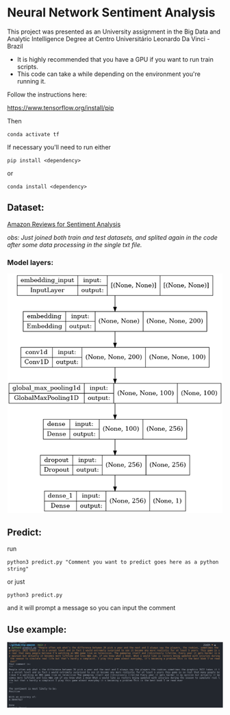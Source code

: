 # Neural Network Sentiment Analysis

This project was presented as an University assignment in the Big Data and Analytic Intelligence Degree at Centro Universitário Leonardo Da Vinci - Brazil

- It is highly recommended that you have a GPU if you want to run train scripts.
- This code can take a while depending on the environment you're running it.

Follow the instructions here:

https://www.tensorflow.org/install/pip

Then 

``` 
conda activate tf
```
If necessary you'll need to run either 
```
pip install <dependency>
```
or 
```
conda install <dependency>
```

## Dataset: 
[Amazon Reviews for Sentiment Analysis](https://www.kaggle.com/datasets/bittlingmayer/amazonreviews)

_obs: Just joined both train and test datasets, and splited again in the code after some data processing in the single txt file._

### Model layers:
![image info](./assets/model_plot.png)
## Predict:

run 

```
python3 predict.py "Comment you want to predict goes here as a python string"
```

or just

```
python3 predict.py
```
and it will prompt a message so you can input the comment

## Use example:
![image info](./assets/example.png)